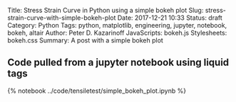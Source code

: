 Title: Stress Strain Curve in Python using a simple bokeh plot
Slug: stress-strain-curve-with-simple-bokeh-plot
Date: 2017-12-21 10:33
Status: draft
Category: Python
Tags: python, matplotlib, engineering, jupyter, notebook, bokeh, altair
Author: Peter D. Kazarinoff
JavaScripts: bokeh.js
Stylesheets: bokeh.css
Summary: A post with a simple bokeh plot

## Code pulled from a jupyter notebook using liquid tags

{% notebook ../code/tensiletest/simple_bokeh_plot.ipynb %}